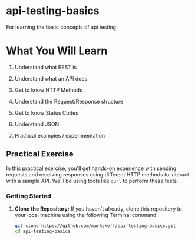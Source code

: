 # api-testing-basics
For learning the basic concepts of api testing

# What You Will Learn
1. Understand what REST is

2. Understand what an API does

3. Get to know HTTP Methods

4. Understand the Request/Response structure

5. Get to know Status Codes
   
6. Understand JSON

7. Practical examples / experimentation 

## Practical Exercise

In this practical exercise, you'll get hands-on experience with sending requests and receiving responses using different HTTP methods to interact with a sample API. We'll be using tools like `curl` to perform these tests.

### Getting Started

1. **Clone the Repository:**
   If you haven't already, clone this repository to your local machine using the following Terminal command:

   ```sh
   git clone https://github.com/markskeff/api-testing-basics.git
   cd api-testing-basics
   
